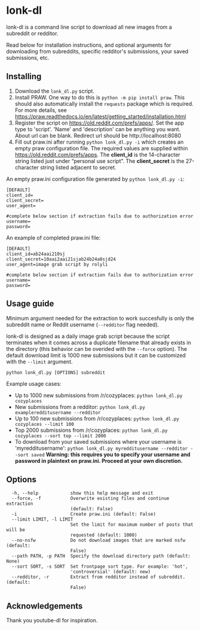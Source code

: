 # lonk-dl

lonk-dl is a command line script to download all new images from a subreddit or redditor.

Read below for installation instructions, and optional arguments for downloading from subreddits, specific redditor's submissions, your saved submissions, etc.

## Installing

1. Download the ```lonk_dl.py``` script.
2. Install PRAW. One way to do this is ```python -m pip install praw```. This should also automatically install the ```requests``` package which is required. For more details, see https://praw.readthedocs.io/en/latest/getting_started/installation.html 
3. Register the script on https://old.reddit.com/prefs/apps/. Set the app type to 'script'. 'Name' and 'description' can be anything you want. About url can be blank. Redirect url should be http://localhost:8080
4. Fill out praw.ini after running ```python lonk_dl.py -i``` which creates an empty praw configuration file. The required values are supplied within https://old.reddit.com/prefs/apps. The **client_id** is the 14-character string listed just under “personal use script”. The **client_secret** is the 27-character string listed adjacent to secret.

An empty praw.ini configuration file generated by ```python lonk_dl.py -i```:

```
[DEFAULT]
client_id=
client_secret=
user_agent=

#complete below section if extraction fails due to authorization error
username=
password=
```

An example of completed praw.ini file:
```
[DEFAULT]
client_id=ab24aai210sj
client_secret=10aai2aai21sjab24b24a0sjd24
user_agent=image grab script by rolyli

#complete below section if extraction fails due to authorization error
username=
password=
```

## Usage guide

Minimum argument needed for the extraction to work succesfully is only the subreddit name or Reddit username (```--redditor``` flag needed).

lonk-dl is designed as a daily image grab script because the script terminates when it comes across a duplicate filename that already exists in the directory (this behavior can be overided with the ```--force``` option). The default download limit is 1000 new submissions but it can be customized with the ```--limit``` argument.

```python lonk_dl.py [OPTIONS] subreddit```

Example usage cases:
* Up to 1000 new submissions from /r/cozyplaces: ```python lonk_dl.py cozyplaces```
* New submissions from a redditor: ```python lonk_dl.py exampleredditusername --redditor```
* Up to 100 new submissions from /r/cozyplaces: ```python lonk_dl.py cozyplaces --limit 100```
* Top 2000 submissions from /r/cozyplaces: ```python lonk_dl.py cozyplaces --sort top --limit 2000```
* To download from your saved submissions where your username is 'myredditusername': ```python lonk_dl.py myredditusername --redditor --sort saved``` **Warning: this requires you to specify your username and password in plaintext on praw.ini. Proceed at your own discretion.**

## Options
```            
  -h, --help            show this help message and exit
  --force, -f           Overwrite existing files and continue extraction
                        (default: False)
  -i                    Create praw.ini (default: False)
  --limit LIMIT, -l LIMIT
                        Set the limit for maximum number of posts that will be
                        requested (default: 1000)
  --no-nsfw             Do not download images that are marked nsfw (default:
                        False)
  --path PATH, -p PATH  Specify the download directory path (default: None)
  --sort SORT, -s SORT  Set frontpage sort type. For example: 'hot',
                        'controversial' (default: new)
  --redditor, -r        Extract from redditor instead of subreddit. (default:
                        False)
```

## Acknowledgements
Thank you youtube-dl for inspiration.
